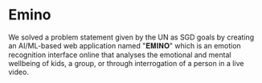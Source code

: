 # Emino
We solved a problem statement given by the UN as SGD goals by creating an AI/ML-based web application named "𝐄𝐌𝐈𝐍𝐎" which is an emotion recognition interface online that analyses the emotional and mental wellbeing of kids, a group, or through interrogation of a person in a live video.
